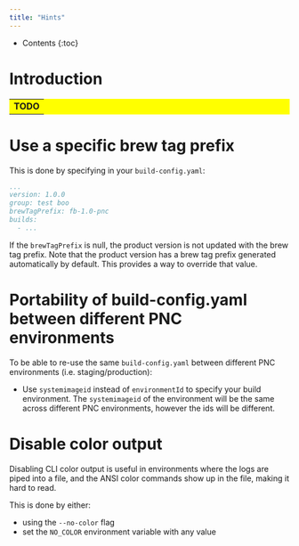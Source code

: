 ```yaml
---
title: "Hints"
---
```


* Contents
{:toc}

# Introduction

<table bgcolor="#ffff00">
<tr>
<td>
    <b>TODO</b>
</td>
</tr>
</table>


# Use a specific brew tag prefix
This is done by specifying in your `build-config.yaml`:
```yaml
...
version: 1.0.0
group: test boo
brewTagPrefix: fb-1.0-pnc
builds:
  - ...
```

If the `brewTagPrefix` is null, the product version is not updated with
the brew tag prefix. Note that the product version has a brew tag prefix
generated automatically by default. This provides a way to override that
value.

# Portability of build-config.yaml between different PNC environments
To be able to re-use the same `build-config.yaml` between different PNC environments (i.e. staging/production):
- Use `systemimageid` instead of `environmentId` to specify your build environment. The `systemimageid` of the environment will be the same across different PNC environments, however the ids will be different.

# Disable color output
Disabling CLI color output is useful in environments where the logs are piped
into a file, and the ANSI color commands show up in the file, making it hard
to read.

This is done by either:
- using the `--no-color` flag
- set the `NO_COLOR` environment variable with any value
